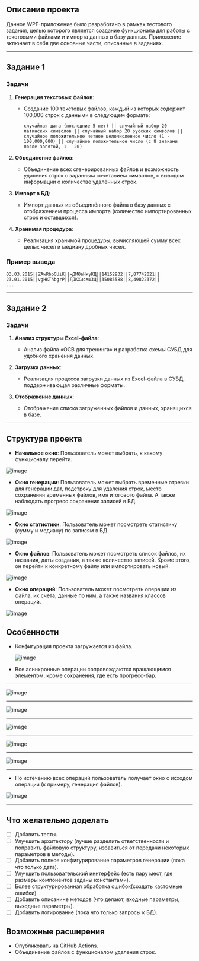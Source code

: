 ## Описание проекта

Данное WPF-приложение было разработано в рамках тестового задания, целью которого является создание функционала для работы с текстовыми файлами и импорта данных в базу данных. Приложение включает в себя две основные части, описанные в заданиях.

---

## Задание 1

### Задачи

1. **Генерация текстовых файлов**:
    - Создание 100 текстовых файлов, каждый из которых содержит 100,000 строк с данными в следующем формате:
      ```
      случайная дата (последние 5 лет) || случайный набор 20 латинских символов || случайный набор 20 русских символов || случайное положительное четное целочисленное число (1 - 100,000,000) || случайное положительное число (с 8 знаками после запятой, 1 - 20)
      ```

2. **Объединение файлов**:
    - Объединение всех сгенерированных файлов и возможность удаления строк с заданным сочетанием символов, с выводом информации о количестве удалённых строк.

3. **Импорт в БД**:
    - Импорт данных из объединённого файла в базу данных с отображением процесса импорта (количество импортированных строк и оставшихся).

4. **Хранимая процедура**:
    - Реализация хранимой процедуры, вычисляющей сумму всех целых чисел и медиану дробных чисел.

### Пример вывода

```
03.03.2015||ZAwRbpGUiK||мДМЮаНкуКД||14152932||7,87742021||
23.01.2015||vgHKThbgrP||ЛДКХысХшЗЦ||35085588||8,49822372||
...
```

---

## Задание 2

### Задачи

1. **Анализ структуры Excel-файла**:
    - Анализ файла «ОСВ для тренинга» и разработка схемы СУБД для удобного хранения данных.

2. **Загрузка данных**:
    - Реализация процесса загрузки данных из Excel-файла в СУБД, поддерживающая различные форматы.

3. **Отображение данных**:
    - Отображение списка загруженных файлов и данных, хранящихся в базе.

---

## Структура проекта

- **Начальное окно**: Пользователь может выбрать, к какому функционалу перейти.
 
 ![image](https://github.com/user-attachments/assets/e9240383-aeee-4eee-81e1-4caa9a6f54e6)

- **Окно генерации**: Пользователь может выбрать временные отрезки для генерации дат, подстроку для удаления строк, место сохранения временных файлов, имя итогового файла. А также наблюдать прогресс сохранения записей в БД. 

![image](https://github.com/user-attachments/assets/4bfbf90b-c339-41ad-bdb3-be6acc8bcbef)

- **Окно статистики**: Пользователь может посмотреть статистику (сумму и медиану) по записям в БД.

![image](https://github.com/user-attachments/assets/a539c615-fb4b-4d8f-ae44-90ece90c831d)

- **Окно файлов**: Пользователь может посмотреть список файлов, их названия, даты создания, а также количество записей. Кроме этого, он перейти к конкретному файлу или импортировать новый. 

![image](https://github.com/user-attachments/assets/165a73cb-bb05-4ff9-9e96-67b0832d3f45)

- **Окно операций**: Пользователь может посмотреть операции из файла, их счета, данные по ним, а также названия классов операций.

![image](https://github.com/user-attachments/assets/aedd70b8-09a8-453f-a3fe-8e6546165761)

## Особенности

- Конфигурация проекта загружается из файла.

  ![image](https://github.com/user-attachments/assets/b0a16dc0-5480-4851-968c-b270eebb6f3e)

- Все асинхронные операции сопровождаются вращающимся элементом, кроме сохранения, где есть прогресс-бар.

---
![image](https://github.com/user-attachments/assets/9781db30-617b-4c2c-9834-59dcc512adfe)

---
![image](https://github.com/user-attachments/assets/cf988b49-bf21-4133-9771-82088f9564a9)

---
![image](https://github.com/user-attachments/assets/e4a884aa-4788-41f2-a534-c426696b17ac)

---
![image](https://github.com/user-attachments/assets/c172ac38-dea6-42a1-b67c-b66e1c8cc34c)

---
![image](https://github.com/user-attachments/assets/0b03175e-6e45-40d9-a1ab-6f701e51a188)

---

- По истечению всех операций пользователь получает окно с исходом операции (к примеру, генерация файлов).

![image](https://github.com/user-attachments/assets/c01d14ed-ff01-44bb-9a2e-0d069174be86)


---

## Что желательно доделать

- [ ] Добавить тесты.
- [ ] Улучшить архитектору (лучше разделить ответственности и поправить файловую структуру, избавиться от передачи некоторых параметров в методы).
- [ ] Добавить полное конфигурирование параметров генерации (пока что только дата).
- [ ] Улучшить пользовательский иннтерфейс (есть пару мест, где размеры компонентов заданы константами).
- [ ] Более структурированная обработка ошибок(создать кастомные ошибки).
- [ ] Добавить описанине методов (что делают, входные параметры, выходные параметры).
- [ ] Добавить логирование (пока что только запросы к БД).

## Возможные расширения

- Опубликовать на GitHub Actions.
- Объединение файлов с функционалом удаления строк.
